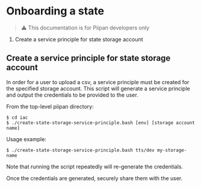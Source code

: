 # Onboarding a state
> ⚠️ This documentation is for Piipan developers only

1. Create a service principle for state storage account

## Create a service principle for state storage account

In order for a user to upload a csv, a service principle must be created for the specified storage account. This script will generate a service principle and output the credentials to be provided to the user.

From the top-level piipan directory:

```
$ cd iac
$ ./create-state-storage-service-principle.bash [env] [storage account name]
```

Usage example:
```
$ ./create-state-storage-service-principle.bash tts/dev my-storage-name
```

Note that running the script repeatedly will re-generate the credentials.

Once the credentials are generated, securely share them with the user.
